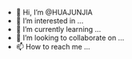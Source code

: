 - 👋 Hi, I’m @HUAJUNJIA
- 👀 I’m interested in ...
- 🌱 I’m currently learning ...
- 💞️ I’m looking to collaborate on ...
- 📫 How to reach me ...

<!---
HUAJUNJIA/HUAJUNJIA is a ✨ special ✨ repository because its `README.md` (this file) appears on your GitHub profile.
You can click the Preview link to take a look at your changes.
--->
